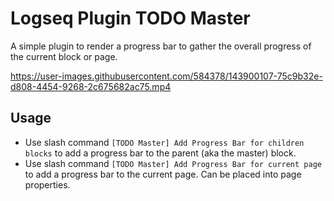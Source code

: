 # Logseq Plugin TODO Master

A simple plugin to render a progress bar to gather the overall progress of the current block or page.


https://user-images.githubusercontent.com/584378/143900107-75c9b32e-d808-4454-9268-2c675682ac75.mp4


## Usage

- Use slash command `[TODO Master] Add Progress Bar for children blocks` to add a progress bar to the parent (aka the master) block.
- Use slash command `[TODO Master] Add Progress Bar for current page` to add a progress bar to the current page. Can be placed into page properties.
